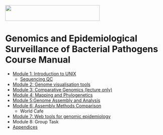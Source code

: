 <img src="https://coursesandconferences.wellcomeconnectingscience.org/wp-content/themes/wcc_courses_and_conferences/dist/assets/svg/logo.svg" width="300" height="50"> 

# Genomics and Epidemiological Surveillance of Bacterial Pathogens Course Manual

- [Module 1: Introduction to UNIX](https://github.com/WCSCourses/GenEpiLAC2023/blob/main/Manuals/Intro_to_Linux/Intro_to_Linux.md)
  - [Sequencing QC](https://github.com/WCSCourses/GenEpiLAC2023/blob/main/Manuals/Sequencing%26QC/Sequencing%26QC.md)
- [Module 2: Genome visualisation tools](https://github.com/WCSCourses/GenEpiLAC2023/blob/main/Manuals/Genome_visualisation_tools/Genome_visualisation_tools.md)
- [Module 3: Comparative Genomics (lecture only)](https://github.com/WCSCourses/GenEpiLAC2023/blob/main/Manuals/Comparative_Genomics/Comparative_genomics.md)
- [Module 4: Mapping and Phylogenetics](https://github.com/WCSCourses/GenEpiLAC2023/blob/main/Manuals/Mapping_and_Phylogenetics/Mapping%2BPhylo.md)
- [Module 5:Genome Assembly and Analysis](https://github.com/WCSCourses/GenEpiLAC2023/blob/main/Manuals/Assembly_method_comparison/Assembly_annotation.md)
- [Module 6: Assembly Methods Comparison](https://github.com/WCSCourses/GenEpiLAC2023/blob/main/Manuals/Assembly_method_comparison/Assembly_method_comparison.md)
  - World Cafe
- [Module 7: Web tools for genomic epidemiology](https://github.com/WCSCourses/GenEpiLAC2023/blob/main/Manuals/Web_tools_for_genomic_epidemiology/manual.md)
- Module 8: Group Task
- [Appendices](https://github.com/WCSCourses/GenEpiLAC2023/blob/main/Manuals/Genome_visualisation_tools/Appendix_Artemis_2023.pdf)

